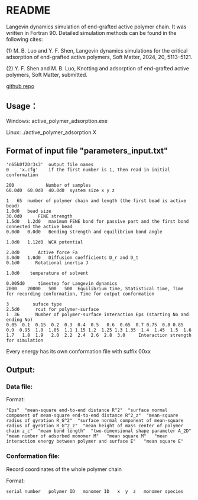 # README

Langevin dynamics simulation of end-grafted active polymer chain. It was written in Fortran 90. Detailed simulation methods can be found in the following cites:

(1) M. B. Luo and Y. F. Shen, Langevin dynamics simulations for the critical adsorption of end-grafted active polymers, Soft Matter, 2024, 20, 5113–5121.

(2) Y. F. Shen and M. B. Luo, Knotting and adsorption of end-grafted active polymers, Soft Matter, submitted.

[github repo](https://github.com/mbluo-zju/active-polymer)


## Usage：

Windows:  active_polymer_adsorption.exe 

Linux:     ./active_polymer_adsorption.X 

## Format of input file "parameters_input.txt"

```
'n65k0f2Dr3s3'	output file names
0    'x.cfg'    if the first number is 1, then read in initial conformation

200		       Number of samples
60.0d0	60.0d0	40.0d0	system size x y z

1	65	number of polymer chain and length (the first bead is active bead)  
1.0d0	bead size
30.0d0		FENE strength
1.5d0	1.2d0	maximum FENE bond for passive part and the first bond connected the active bead
0.0d0   0.0d0   Bending strength and equilibrium bond angle

1.0d0	1.12d0 	WCA potential   

2.0d0		Active force Fa
3.0d0	1.0d0	Diffusion coefficients D_r and D_t
0.1d0      Rotational inertia J          

1.0d0	 temperature of solvent

0.005d0		timestep for Langevin dynamics 
2000	20000 	500	  500  Equilibrium time, Statistical time, Time for recording conformation, Time for output conformation

3         suface type
2.5d0      rcut for polymer-surface
1  36      Number of polymer-surface interaction Eps (starting No and ending No)    
0.05  0.1  0.15  0.2  0.3  0.4  0.5   0.6  0.65  0.7 0.75  0.8 0.85  0.9  0.95  1.0  1.05  1.1 1.15 1.2  1.25 1.3 1.35  1.4  1.45  1.5  1.6  1.7   1.8  1.9   2.0  2.2  2.4  2.6  2.8  3.0     Interaction strength for simulation
```  

Every energy has its own conformation file with suffix 00xx

## Output:

### Data file:

Format:
```
"Eps"  "mean-square end-to-end distance R^2"  "surface normal component of mean-square end-to-end distance R^2_z"  "mean-square radius of gyration R_G^2"  "surface normal component of mean-square radius of gyration R_G^2_z"  "mean height of mass center of polymer chain z_c"  "mean bond length"  "two-dimensional shape parameter A_2D"  "mean number of adsorbed monomer M"   "mean square M"   "mean interaction energy between polymer and surface E"   "mean square E"
```
 
### Conformation file:

Record coordinates of the whole polymer chain

Format:

```
serial number   polymer ID   monomer ID   x  y  z   monomer species
```
